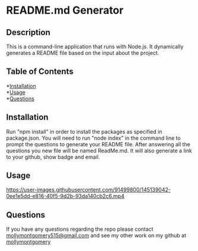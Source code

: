 # README.md Generator

  ## Description
  This is a command-line application that runs with Node.js. It dynamically generates a README file based on the input about the project. 

  ## Table of Contents
  
  *[Installation](#installation)<br>
  *[Usage](#usage)<br>
  *[Questions](#questions)


  ## Installation
  Run "npm install" in order to install the packages as specified in package.json. You will need to run "node index" in the command line to prompt the questions to generate your README file. After answering all the questions you new file will be named ReadMe.md. It will also generate a link to your github, show badge and email. 

  ## Usage

https://user-images.githubusercontent.com/91499800/145139042-0ee1e5dd-e816-40f5-9d2b-93da140cb2c6.mp4

  ## Questions
  If you have any questions regarding the repo please contact mollymontgomery515@gmail.com and see my other work on my github at [mollymontgomery](https://www.github.com/mollymontgomery) 

